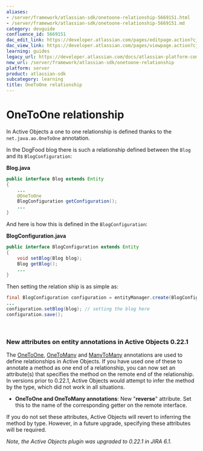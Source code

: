 ```yaml
---
aliases:
- /server/framework/atlassian-sdk/onetoone-relationship-5669151.html
- /server/framework/atlassian-sdk/onetoone-relationship-5669151.md
category: devguide
confluence_id: 5669151
dac_edit_link: https://developer.atlassian.com/pages/editpage.action?cjm=wozere&pageId=5669151
dac_view_link: https://developer.atlassian.com/pages/viewpage.action?cjm=wozere&pageId=5669151
learning: guides
legacy_url: https://developer.atlassian.com/docs/atlassian-platform-common-components/active-objects/developing-your-plugin-with-active-objects/the-active-objects-library/onetoone-relationship
new_url: /server/framework/atlassian-sdk/onetoone-relationship
platform: server
product: atlassian-sdk
subcategory: learning
title: OneToOne relationship
---
```

# OneToOne relationship

In Active Objects a one to one relationship is defined thanks to the `net.java.ao.OneToOne` annotation.

In the DogFood blog there is such a relationship defined between the `Blog` and its `BlogConfiguration`:

**Blog.java**

``` java
public interface Blog extends Entity
{
    ...
    @OneToOne
    BlogConfiguration getConfiguration();
    ...
}
```

And here is how this is defined in the `BlogConfiguration`:

**BlogConfiguration.java**

``` java
public interface BlogConfiguration extends Entity
{
    void setBlog(Blog blog);
    Blog getBlog();
    ...
}
```

Then setting the relation ship is as simple as:

``` java
final BlogConfiguration configuration = entityManager.create(BlogConfiguration.class);
...
configuration.setBlog(blog); // setting the blog here
configuration.save();
```

 

### New attributes on entity annotations in Active Objects 0.22.1

The <a href="https://developer.atlassian.com/display/DOCS/OneToOne+Relationship" class="external-link">OneToOne</a>, <a href="https://developer.atlassian.com/display/DOCS/OneToMany+Relationship" class="external-link">OneToMany</a> and <a href="https://developer.atlassian.com/display/DOCS/ManyToMany+Relationship" class="external-link">ManyToMany</a> annotations are used to define relationships in Active Objects. If you have used one of these to annotate a method as one end of a relationship, you can now set an attribute(s) that specifies the method on the remote end of the relationship. In versions prior to 0.22.1, Active Objects would attempt to infer the method by the type, which did not work in all situations.

-   **OneToOne and OneToMany annotations**: New "**reverse**" attribute. Set this to the name of the corresponding getter on the remote interface.

If you do not set these attributes, Active Objects will revert to inferring the method by type. However, in a future upgrade, specifying these attributes will be required.

*Note, the Active Objects plugin was upgraded to 0.22.1 in JIRA 6.1.*


















































































































































































































































































